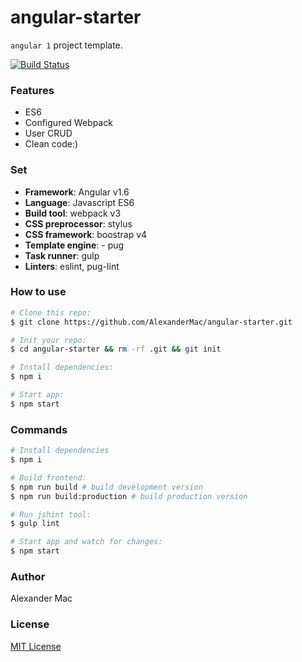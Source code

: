 # angular-starter
`angular 1` project template.

[![Build Status](https://travis-ci.org/AlexanderMac/angular-starter.svg?branch=master)](https://travis-ci.org/AlexanderMac/angular-starter)

### Features
- ES6
- Configured Webpack
- User CRUD
- Clean code:)

### Set
- **Framework**: Angular v1.6
- **Language**: Javascript ES6
- **Build tool**: webpack v3
- **CSS preprocessor**: stylus
- **CSS framework**: boostrap v4
- **Template engine**: - pug
- **Task runner**: gulp
- **Linters**: eslint, pug-lint

### How to use
```sh
# Clone this repo:
$ git clone https://github.com/AlexanderMac/angular-starter.git

# Init your repo:
$ cd angular-starter && rm -rf .git && git init

# Install dependencies:
$ npm i

# Start app:
$ npm start
```

### Commands

```sh
# Install dependencies
$ npm i

# Build frontend:
$ npm run build # build development version
$ npm run build:production # build production version

# Run jshint tool:
$ gulp lint

# Start app and watch for changes:
$ npm start
```

### Author
Alexander Mac

### License
[MIT License](license)
